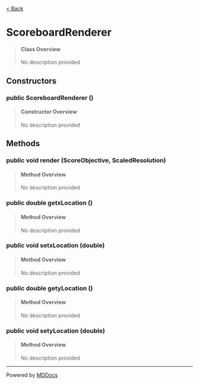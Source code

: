 [< Back](../README.md)
# ScoreboardRenderer #
>#### Class Overview ####
>No description provided
## Constructors ##
### public ScoreboardRenderer () ###
>#### Constructor Overview ####
>No description provided
>
## Methods ##
### public void render (ScoreObjective, ScaledResolution) ###
>#### Method Overview ####
>No description provided
>
### public double getxLocation () ###
>#### Method Overview ####
>No description provided
>
### public void setxLocation (double) ###
>#### Method Overview ####
>No description provided
>
### public double getyLocation () ###
>#### Method Overview ####
>No description provided
>
### public void setyLocation (double) ###
>#### Method Overview ####
>No description provided
>

---
Powered by [MDDocs](https://github.com/VRCube/MDDocs)